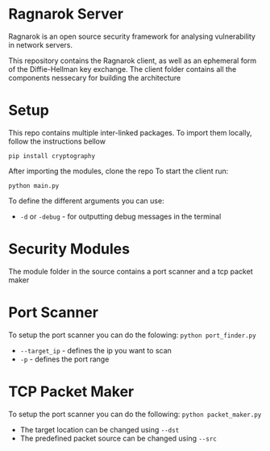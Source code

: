 # Ragnarok Server
Ragnarok is an open source security framework for analysing vulnerability in network servers.

This repository contains the Ragnarok client, as well as an ephemeral form of the Diffie-Hellman key exchange. 
The client folder contains all the components nessecary for building the architecture

# Setup
This repo contains multiple inter-linked packages.
To import them locally, follow the instructions bellow
```
pip install cryptography  
```
After importing the modules, clone the repo
To start the client run:
```
python main.py
```
To define the different arguments you can use:
* ```-d``` or ```-debug``` - for outputting debug messages in the terminal
# Security Modules
The module folder in the source contains a port scanner and a tcp packet maker
# Port Scanner
To setup the port scanner you can do the folowing:
```python port_finder.py```
* ```--target_ip``` - defines the ip you want to scan
* ```-p``` - defines the port range
# TCP Packet Maker
To setup the port scanner you can do the following:
```python packet_maker.py```
* The target location can be changed using ```--dst```
* The predefined packet source can be changed using ```--src```
